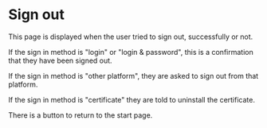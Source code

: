 # Sign out

This page is displayed when the user tried to sign out, successfully or not.

If the sign in method is "login" or "login & password", this is a confirmation that they have been signed out. 

If the sign in method is "other platform", they are asked to sign out from that platform.

If the sign in method is "certificate" they are told to uninstall the certificate.

There is a button to return to the start page.
